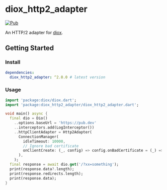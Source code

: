 # diox_http2_adapter

[![Pub](https://img.shields.io/pub/v/diox_http2_adapter.svg)](https://pub.dev/packages/diox_http2_adapter)

An HTTP/2 adapter for [diox](https://github.com/cfug/diox).

## Getting Started

### Install

```yaml
dependencies:
  diox_http2_adapter: ^2.0.0 # latest version
```

### Usage

```dart
import 'package:diox/diox.dart';
import 'package:diox_http2_adapter/diox_http2_adapter.dart';

void main() async {
  final dio = Dio()
    ..options.baseUrl = 'https://pub.dev'
    ..interceptors.add(LogInterceptor())
    ..httpClientAdapter = Http2Adapter(
      ConnectionManager(
        idleTimeout: 10000,
        // Ignore bad certificate
        onClientCreate: (_, config) => config.onBadCertificate = (_) => true,
      ),
    );
  final response = await dio.get('/?xx=something');
  print(response.data?.length);
  print(response.redirects.length);
  print(response.data);
}
```
